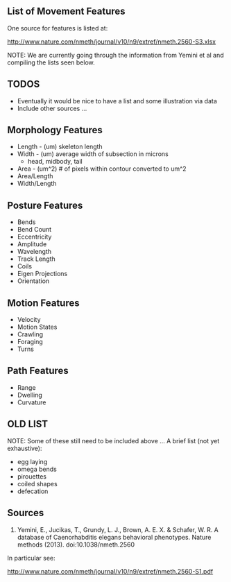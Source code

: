 ## List of Movement Features ##

One source for features is listed at:

http://www.nature.com/nmeth/journal/v10/n9/extref/nmeth.2560-S3.xlsx

NOTE: We are currently going through the information from Yemini et al and compiling the lists seen below.

## TODOS ##
- Eventually it would be nice to have a list and some illustration via data
- Include other sources ...

## Morphology Features ##
- Length - (um) skeleton length
- Width  - (um) average width of subsection in microns
  - head, midbody, tail
- Area - (um^2) # of pixels within contour converted to um^2
- Area/Length
- Width/Length

## Posture Features ##
- Bends
- Bend Count
- Eccentricity
- Amplitude
- Wavelength
- Track Length
- Coils
- Eigen Projections
- Orientation

## Motion Features ##
- Velocity
- Motion States
- Crawling
- Foraging
- Turns

## Path Features ##
- Range
- Dwelling
- Curvature

## OLD LIST ##
NOTE: Some of these still need to be included above ...
A brief list (not yet exhaustive):
- egg laying
- omega bends
- pirouettes
- coiled shapes
- defecation


## Sources ##

1. Yemini, E., Jucikas, T., Grundy, L. J., Brown, A. E. X. & Schafer, W. R. A database of Caenorhabditis elegans behavioral phenotypes. Nature methods (2013). doi:10.1038/nmeth.2560

In particular see:

http://www.nature.com/nmeth/journal/v10/n9/extref/nmeth.2560-S1.pdf
